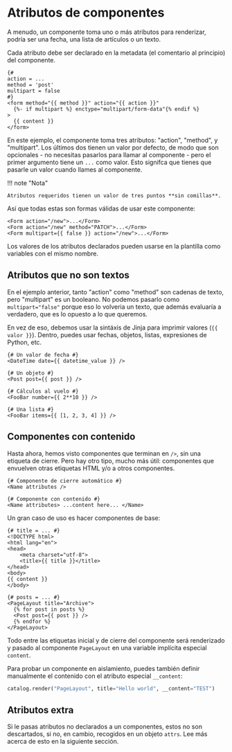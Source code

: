 # Atributos de componentes

A menudo, un componente toma uno o más atributos para renderizar, podría ser una fecha, una lista de artículos o un texto.

Cada atributo debe ser declarado en la metadata (el comentario al principio) del componente.

```html+jinja title="components/Form.jinja"
{#
action = ...
method = 'post'
multipart = false
#}
<form method="{{ method }}" action="{{ action }}"
  {%- if multipart %} enctype="multipart/form-data"{% endif %}
>
  {{ content }}
</form>
```

En este ejemplo, el componente toma tres atributos: "action", "method", y "multipart". Los últimos dos tienen un valor por defecto, de modo que son opcionales - no necesitas pasarlos para llamar al componente - pero el primer argumento tiene un `...` como valor. Esto signifca que tienes que pasarle un valor cuando llames al componente.

!!! note "Nota"

    Atributos requeridos tienen un valor de tres puntos **sin comillas**.

Así que todas estas son formas válidas de usar este componente:

```html+jinja
<Form action="/new">...</Form>
<Form action="/new" method="PATCH">...</Form>
<Form multipart={{ false }} action="/new">...</Form>
```

Los valores de los atributos declarados pueden usarse en la plantilla como variables con el mismo nombre.


## Atributos que no son textos

En el ejemplo anterior, tanto "action" como "method" son cadenas de texto, pero "multipart" es un booleano. No podemos pasarlo como `multipart="false"` porque eso lo volveria un texto, que además evaluaría a verdadero, que es lo opuesto a lo que queremos.

En vez de eso, debemos usar la sintáxis de Jinja para imprimir valores (`{{ valor }}`). Dentro, puedes usar fechas, objetos, listas, expresiones de Python, etc.

```html+jinja
{# Un valor de fecha #}
<DateTime date={{ datetime_value }} />

{# Un objeto #}
<Post post={{ post }} />

{# Cálculos al vuelo #}
<FooBar number={{ 2**10 }} />

{# Una lista #}
<FooBar items={{ [1, 2, 3, 4] }} />
```


## Componentes con contenido

Hasta ahora, hemos visto componentes que terminan en `/>`, sin una etiqueta de cierre. Pero hay otro tipo, mucho más útil: componentes que envuelven otras etiquetas HTML y/o a otros componentes.


```html+jinja
{# Componente de cierre automático #}
<Name attributes />

{# Componente con contenido #}
<Name attributes> ...content here... </Name>
```

Un gran caso de uso es hacer componentes de base:

```html+jinja title="components/PageLayout.jinja"
{# title = ... #}
<!DOCTYPE html>
<html lang="en">
<head>
	<meta charset="utf-8">
	<title>{{ title }}</title>
</head>
<body>
{{ content }}
</body>
```

```html+jinja title="components/ArchivePage.jinja"
{# posts = ... #}
<PageLayout title="Archive">
  {% for post in posts %}
  <Post post={{ post }} />
  {% endfor %}
</PageLayout>
```

Todo entre las etiquetas inicial y de cierre del componente será renderizado y pasado al componente `PageLayout` en una variable implícita especial `content`.

Para probar un componente en aislamiento, puedes también definir manualmente el contenido con el atributo especial `__content`:

```python
catalog.render("PageLayout", title="Hello world", __content="TEST")
```

## Atributos extra

Si le pasas atributos no declarados a un componentes, estos no son descartados, si no, en cambio, recogidos en un objeto `attrs`. Lee más acerca de esto en la siguiente sección.
